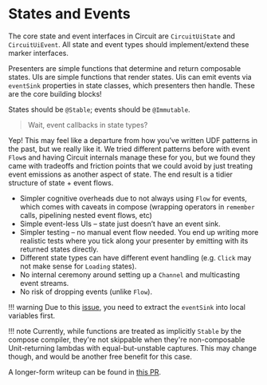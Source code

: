 States and Events
=================

The core state and event interfaces in Circuit are `CircuitUiState` and `CircuitUiEvent`. All state and event types should implement/extend these marker interfaces.

Presenters are simple functions that determine and return composable states. UIs are simple functions that render states. Uis can emit events via `eventSink` properties in state classes, which presenters then handle. These are the core building blocks!

States should be `@Stable`; events should be `@Immutable`.

> Wait, event callbacks in state types?

Yep! This may feel like a departure from how you’ve written UDF patterns in the past, but we really like it. We tried different patterns before with event `Flow`s and having Circuit internals manage these for you, but we found they came with tradeoffs and friction points that we could avoid by just treating event emissions as another aspect of state. The end result is a tidier structure of state + event flows.

* Simpler cognitive overheads due to not always using `Flow` for events, which comes with caveats in compose (wrapping operators in `remember` calls, pipelining nested event flows, etc)
* Simple event-less UIs – state just doesn’t have an event sink.
* Simpler testing – no manual event flow needed. You end up writing more realistic tests where you tick along your presenter by emitting with its returned states directly.
* Different state types can have different event handling (e.g. `Click` may not make sense for `Loading` states).
* No internal ceremony around setting up a `Channel` and multicasting event streams.
* No risk of dropping events (unlike `Flow`).

!!! warning
    Due to this [issue](https://issuetracker.google.com/issues/256100927), you need to extract the `eventSink` into local variables first.

!!! note
    Currently, while functions are treated as implicitly `Stable` by the compose compiler, they're not skippable when they're non-composable Unit-returning lambdas with equal-but-unstable captures. This may change though, and would be another free benefit for this case.

A longer-form writeup can be found in [this PR](https://github.com/slackhq/circuit/pull/146).
